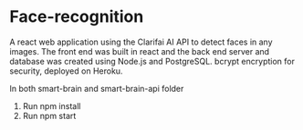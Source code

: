 # Face-recognition

A react web application using the Clarifai AI API to detect faces in any images. The front end was built in react and the back end server and database was created using Node.js and PostgreSQL. bcrypt encryption for security, deployed on Heroku.

In both smart-brain and smart-brain-api folder

1. Run npm install
2. Run npm start
